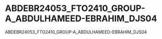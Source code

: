 # ABDEBR24053_FTO2410_GROUP-A_ABDULHAMEED-EBRAHIM_DJS04
 ABDEBR24053_FTO2410_GROUP-A_ABDULHAMEED-EBRAHIM_DJS04

